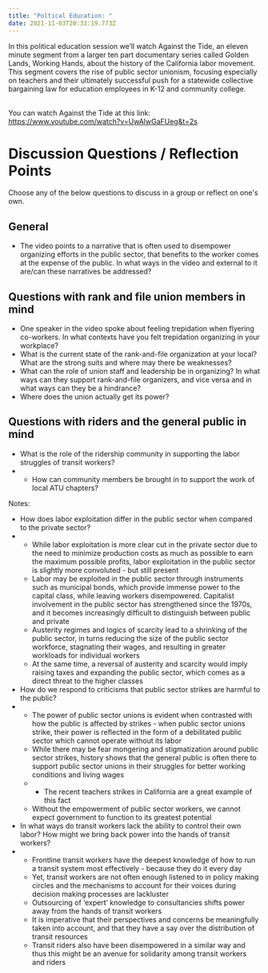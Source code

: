 ```yaml
---
title: "Poltical Education: "
date: 2021-11-03T20:33:19.773Z
---
```

<!--StartFragment-->

In this political education session we’ll watch Against the Tide, an eleven minute segment from a larger ten part documentary series called Golden Lands, Working Hands, about the history of the California labor movement. This segment covers the rise of public sector unionism, focusing especially on teachers and their ultimately successful push for a statewide collective bargaining law for education employees in K-12 and community college.  

\
You can watch Against the Tide at this link: <https://www.youtube.com/watch?v=UwAlwGaFUeg&t=2s>

<!--StartFragment-->

# Discussion Questions / Reflection Points

Choose any of the below questions to discuss in a group or reflect on one's own.

## General

* The video points to a narrative that is often used to disempower organizing efforts in the public sector, that benefits to the worker comes at the expense of the public. In what ways in the video and external to it are/can these narratives be addressed?

## Questions with rank and file union members in mind

* One speaker in the video spoke about feeling trepidation when flyering co-workers. In what contexts have you felt trepidation organizing in your workplace?
* What is the current state of the rank-and-file organization at your local? What are the strong suits and where may there be weaknesses? 
* What can the role of union staff and leadership be in organizing? In what ways can they support rank-and-file organizers, and vice versa and in what ways can they be a hindrance?
* Where does the union actually get its power? 

## Questions with riders and the general public in mind

* What is the role of the ridership community in supporting the labor struggles of transit workers?
* * How can community members be brought in to support the work of local ATU chapters?

Notes: 

* How does labor exploitation differ in the public sector when compared to the private sector? 
* * While labor exploitation is more clear cut in the private sector due to the need to minimize production costs as much as possible to earn the maximum possible profits, labor exploitation in the public sector is slightly more convoluted - but still present 
  * Labor may be exploited in the public sector through instruments such as municipal bonds, which provide immense power to the capital class, while leaving workers disempowered. Capitalist involvement in the public sector has strengthened since the 1970s, and it becomes increasingly difficult to distinguish between public and private
  * Austerity regimes and logics of scarcity lead to a shrinking of the public sector, in turns reducing the size of the public sector workforce, stagnating their wages, and resulting in greater workloads for individual workers
  * At the same time, a reversal of austerity and scarcity would imply raising taxes and expanding the public sector, which comes as a direct threat to the higher classes
* How do we respond to criticisms that public sector strikes are harmful to the public?
* * The power of public sector unions is evident when contrasted with how the public is affected by strikes - when public sector unions strike, their power is reflected in the form of a debilitated public sector which cannot operate without its labor
  * While there may be fear mongering and stigmatization around public sector strikes, history shows that the general public is often there to support public sector unions in their struggles for better working conditions and living wages
  * * The recent teachers strikes in California are a great example of this fact
  * Without the empowerment of public sector workers, we cannot expect government to function to its greatest potential
* In what ways do transit workers lack the ability to control their own labor? How might we bring back power into the hands of transit workers? 
* * Frontline transit workers have the deepest knowledge of how to run a transit system most effectively - because they do it every day 
  * Yet, transit workers are not often enough listened to in policy making circles and the mechanisms to account for their voices during decision making processes are lackluster
  * Outsourcing of ‘expert’ knowledge to consultancies shifts power away from the hands of transit workers
  * It is imperative that their perspectives and concerns be meaningfully taken into account, and that they have a say over the distribution of transit resources  
  * Transit riders also have been disempowered in a similar way and thus this might be an avenue for solidarity among transit workers and riders 

<!--EndFragment-->